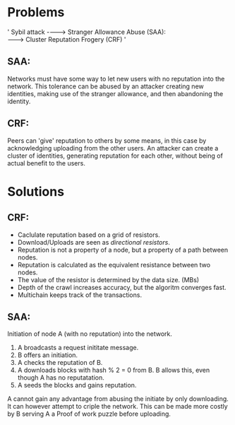 Problems
========

'
Sybil attack ----> Stranger Allowance Abuse (SAA):
             \
              ---> Cluster Reputation Frogery (CRF) 
'


SAA:
--- 
  Networks must have some way to let new users with no reputation into the network.
  This tolerance can be abused by an attacker creating new identities, making use of the stranger allowance, and then abandoning the identity.

CRF:
---
  Peers can 'give' reputation to others by some means, in this case by acknowledging uploading from the other users.
  An attacker can create a cluster of identities, generating reputation for each other, without being of actual benefit to the users.

Solutions
=========
CRF:
---
* Caclulate reputation based on a grid of resistors.
* Download/Uploads are seen as *directional resistors*.
* Reputation is not a property of a node, but a property of a path between nodes.
* Reputation is calculated as the equivalent resistance between two nodes.
* The value of the resistor is determined by the data size. (MBs)
* Depth of the crawl increases accuracy, but the algoritm converges fast.
* Multichain keeps track of the transactions.



SAA:
---
Initiation of node A (with no reputation) into the network.
1. A broadcasts a request inititate message.
2. B offers an initiation.
3. A checks the reputation of B.
4. A downloads blocks with hash % 2 = 0 from B. B allows this, even though A has no reputatation.
5. A seeds the blocks and gains reputation.

A cannot gain any advantage from abusing the initiate by only downloading. It can however attempt to criple the network.
This can be made more costly by B serving A a Proof of work puzzle before uploading.
